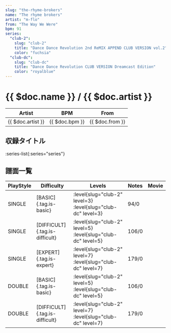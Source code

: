 ```yaml
---
slug: "the-rhyme-brokers"
name: "The rhyme brokers"
artist: "m-flo"
from: "The Way We Were"
bpm: 91
series:
  "club-2":
    slug: "club-2"
    title: "Dance Dance Revolution 2nd ReMIX APPEND CLUB VERSION vol.2"
    color: "fuchsia"
  "club-dc":
    slug: "club-dc"
    title: "Dance Dance Revolution CLUB VERSION Dreamcast Edition"
    color: "royalblue"
---
```


# {{ $doc.name }} / {{ $doc.artist }}

|Artist|BPM|From|
|------|---|----|
|{{ $doc.artist }}|{{ $doc.bpm }}|{{ $doc.from }}|

## 収録タイトル

:series-list{:series="series"}

## 譜面一覧

|PlayStyle|Difficulty|Levels|Notes|Movie|
|---------|----------|------|-----|-----|
|SINGLE|[BASIC]{.tag.is-basic}|:level{slug="club-2" level=3} :level{slug="club-dc" level=3}|94/0||
|SINGLE|[DIFFICULT]{.tag.is-difficult}|:level{slug="club-2" level=5} :level{slug="club-dc" level=5}|106/0||
|SINGLE|[EXPERT]{.tag.is-expert}|:level{slug="club-2" level=7} :level{slug="club-dc" level=7}|179/0||
|DOUBLE|[BASIC]{.tag.is-basic}|:level{slug="club-2" level=5} :level{slug="club-dc" level=5}|106/0||
|DOUBLE|[DIFFICULT]{.tag.is-difficult}|:level{slug="club-2" level=7} :level{slug="club-dc" level=7}|179/0||
